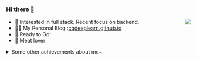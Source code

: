 ### Hi there 👋

<img align="right" src="https://github-readme-stats.vercel.app/api?username=cgDeepLearn&show_icons=true&icon_color=CE1D2D&text_color=718096&bg_color=ffffff&hide_title=true" />

- :orange_book: Interested in full stack. Recent focus on backend.
- ✍🏻 My Personal Blog :[cgdeeplearn.github.io](https://cgdeeplearn.github.io)
- :ram: Ready to Go!
- :meat_on_bone: Meat lover

<details>
  <summary>Some other achievements about me~</summary>
  <br>
  
  * 🤪 Fun Maker
  * 🍎 Eater
  
  <p align="center"> 
  <img align="center" src="https://github-readme-stats.vercel.app/api/top-langs/?username=cgDeepLearn&hide_langs_below=1&theme=default&line_height=27&layout=compact" />
  </p>
  
</details>



